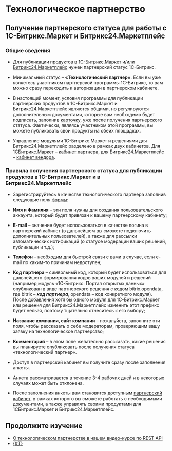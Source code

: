 # Технологическое партнерство

## Получение партнерского статуса для работы с 1С-Битрикс.Маркет и Битрикс24.Маркетплейс

### Общие сведения

- Для публикации продуктов в [1С-Битрикс.Маркет](https://marketplace.1c-bitrix.ru/) и/или [Битрикс24.Маркетплейс](https://www.bitrix24.ru/apps/) нужен партнерский статус 1С-Битрикс.

- Минимальный статус – **«Технологический партнер»**. Если вы уже являетесь участником партнерской программы 1С-Битрикс, то вам можно сразу переходить к авторизации в партнерском кабинете.

- В настоящий момент, условия программы для публикации партнерских продуктов в 1С-Битрикс.Маркет и Битрикс24.Маркетплейс являются общими, но регулируются дополнительным документами, которые вам необходимо будет подписать, заполнив [карточку](https://vendors.bitrix24.ru/sale/index.php?regionid=1), уже после получения партнерского статуса.
Фактически, являясь участником этой программы, вы можете публиковать свои продукты на обеих площадках.

- Управление модулями 1С-Битрикс.Маркет и решениями для Битрикс24.Маркетплейс разделено в рамках двух кабинетов. Для 1СБитрикс.Маркет – [кабинет партнера](https://partners.1c-bitrix.ru/personal/modules/), для Битрикс24.Маркетплейс – [кабинет вендора](https://vendors.bitrix24.ru/technology-partnership/).

### Правила получения партнерского статуса для публикации продуктов в 1С-Битрикс.Маркет и в Битрикс24.Маркетплейс

- Зарегистрируйтесь в качестве технологического партнера заполнив
следующие поля [формы](https://vendors.bitrix24.ru/technology-partnership/):
 - **Имя и Фамилия** – эти поля нужны для создания пользовательского аккаунта, который будет привязан к вашему партнерскому кабинету;
 - **E-mail** – значение будет использоваться в качестве логина в партнерский кабинет (в дальнейшем вы сможете подключить дополнительных пользователей), а также для рассылки автоматических нотификаций (о статусе модерации ваших решений, публикации и т.д.);
 - **Телефон** – необходим для быстрой связи с вами в случае, если e-mail по каким-то причинам недоступен;
 - **Код партнера** – символьный код, который будет использоваться для дальнейшего формирования кодов ваших модулей и решений (например,модуль «1С-Битрикс: Портал открытых данных» опубликован в виде партнерского решения с кодом bitrix.opendata, где bitrix – **_код партнера_**, opendata – код конкретного модуля). После добавления хотя бы одного модуля для 1С-Битрикс.Маркет или решения для Битрикс24.Маркетплейс изменить этот префикс будет нельзя, поэтому тщательно отнеситесь к его выбору;
 - **Название компании, сайт компании** – пожалуйста, заполните эти поля, чтобы рассказать о себе модераторам, проверяющим вашу заявку на технологическое партнерство;
 - **Комментарий** – в этом поле желательно рассказать, какие решения вы планируете опубликовать после получения статуса «технологический партнер».

- Доступ в партнерский кабинет вы получите сразу после заполнения анкеты.

- Анкета рассматривается в течение 3-4 рабочих дней и в некоторых случаях может быть отклонена.

- После заполнения анкеты вам становится доступным [партнерский кабинет](https://partners.1c-bitrix.ru/personal/), в рамках которого вы сможете работать с необходимыми документами, а также управлять своими продуктами для 1СБитрикс.Маркет и Битрикс24.Маркетплейс.

## Продолжите изучение

- [О технологическом партнерстве в нашем видео-курсе по REST API](https://dev.1c-bitrix.ru/learning/course/index.php?COURSE_ID=266&LESSON_ID=25532&LESSON_PATH=25398.25506.25530.25532)
- [{#T}](./preparing-to-publish/index.md)